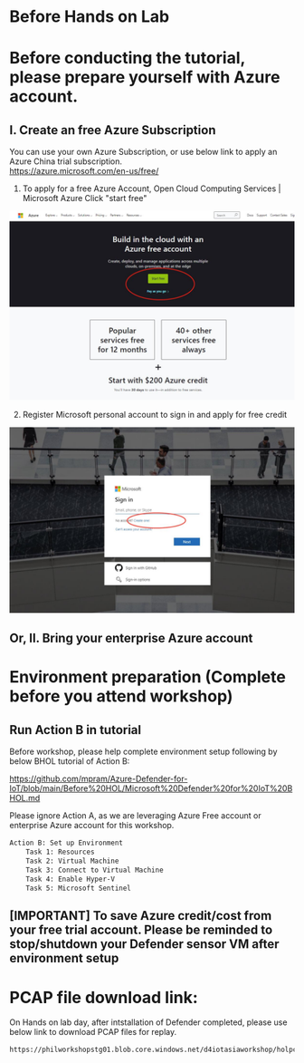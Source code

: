 
# Before Hands on Lab


# Before conducting the tutorial, please prepare yourself with Azure account. 

## I. Create an free Azure Subscription
    
You can use your own Azure Subscription, or use below link to apply an Azure China trial subscription.    
https://azure.microsoft.com/en-us/free/


1. To apply for a free Azure Account, Open Cloud Computing Services | Microsoft Azure
Click "start free"

![Alt text](figures/bhol-1.jpg?raw=true "start")

2. Register Microsoft personal account to sign in and apply for free credit

![Alt text](figures/bhol-2.jpg?raw=true "start")

## Or, II. Bring your enterprise Azure account

# Environment preparation (Complete before you attend workshop)

## Run Action B in tutorial

Before workshop, please help complete environment setup following by below BHOL tutorial of Action B: 

https://github.com/mpram/Azure-Defender-for-IoT/blob/main/Before%20HOL/Microsoft%20Defender%20for%20IoT%20BHOL.md

Please ignore Action A, as we are leveraging Azure Free account or enterprise Azure account for this workshop.

    Action B: Set up Environment
        Task 1: Resources
        Task 2: Virtual Machine
        Task 3: Connect to Virtual Machine
        Task 4: Enable Hyper-V
        Task 5: Microsoft Sentinel

## [IMPORTANT] To save Azure credit/cost from your free trial account. Please be reminded to stop/shutdown your Defender sensor VM after environment setup


# PCAP file download link:

On Hands on lab day, after intstallation of Defender completed, please use below link to download PCAP files for replay.

    https://philworkshopstg01.blob.core.windows.net/d4iotasiaworkshop/holpcaps.zip


